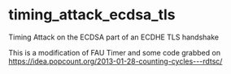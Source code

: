 # timing_attack_ecdsa_tls
Timing Attack on the ECDSA part of an ECDHE TLS handshake


This is a modification of FAU Timer and some code grabbed on https://idea.popcount.org/2013-01-28-counting-cycles---rdtsc/
